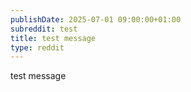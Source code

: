 ```yaml
---
publishDate: 2025-07-01 09:00:00+01:00
subreddit: test
title: test message
type: reddit
---
```


test message

